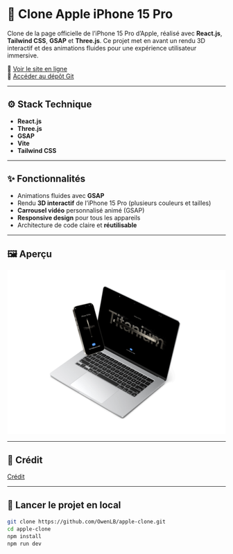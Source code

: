 # 📱 Clone Apple iPhone 15 Pro

Clone de la page officielle de l’iPhone 15 Pro d’Apple, réalisé avec **React.js**, **Tailwind CSS**, **GSAP** et **Three.js**. Ce projet met en avant un rendu 3D interactif et des animations fluides pour une expérience utilisateur immersive.

🔗 [Voir le site en ligne](https://owenlb.github.io/apple-clone/)  
📂 [Accéder au dépôt Git](https://github.com/OwenLB/apple-clone)

---

## ⚙️ Stack Technique

- **React.js**
- **Three.js**
- **GSAP**
- **Vite**
- **Tailwind CSS**

---

## ✨ Fonctionnalités

- Animations fluides avec **GSAP**
- Rendu **3D interactif** de l’iPhone 15 Pro (plusieurs couleurs et tailles)
- **Carrousel vidéo** personnalisé animé (GSAP)
- **Responsive design** pour tous les appareils
- Architecture de code claire et **réutilisable**

---

## 🖼️ Aperçu

![Mockup du clone iPhone 15 Pro](https://raw.githubusercontent.com/OwenLB/apple-clone/refs/heads/main/public/assets/images/mockup.png?token=GHSAT0AAAAAADCBVV4Y7OW2YU7PAWBZ2S7OZ7ZQ7JQ)

---

## 🙌 Crédit

[<ins>Crédit</ins>](https://youtu.be/kRQbRAJ4-Fs?si=h59Mx_AOfuFIqA9X)

---

## 🚀 Lancer le projet en local

```bash
git clone https://github.com/OwenLB/apple-clone.git
cd apple-clone
npm install
npm run dev
